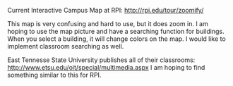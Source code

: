 Current Interactive Campus Map at RPI:
http://rpi.edu/tour/zoomify/

This map is very confusing and hard to use, but it does zoom in.
I am hoping to use the map picture and have a searching function for buildings.
When you select a building, it will change colors on the map.
I would like to implement classroom searching as well.

East Tennesse State University publishes all of their classrooms: http://www.etsu.edu/oit/special/multimedia.aspx
I am hoping to find something similar to this for RPI.
